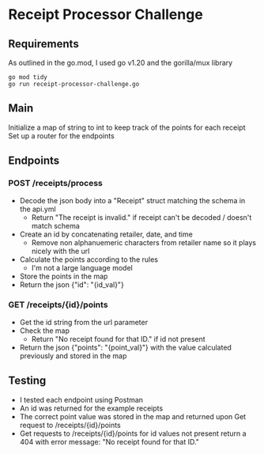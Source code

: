 # Receipt Processor Challenge

## Requirements
As outlined in the go.mod, I used go v1.20 and the gorilla/mux library

`go mod tidy`  
`go run receipt-processor-challenge.go`

## Main
Initialize a map of string to int to keep track of the points for each receipt
Set up a router for the endpoints

## Endpoints
### POST /receipts/process  

- Decode the json body into a "Receipt" struct matching the schema in the api.yml  
  - Return "The receipt is invalid." if receipt can't be decoded / doesn't match schema  
- Create an id by concatenating retailer, date, and time  
  - Remove non alphanuemeric characters from retailer name so it plays nicely with the url  
- Calculate the points according to the rules  
  - I'm not a large language model  
- Store the points in the map  
- Return the json {"id": "{id_val}"}  

### GET /receipts/{id}/points  

- Get the id string from the url parameter  
- Check the map  
  - Return "No receipt found for that ID." if id not present  
- Return the json {"points": "{point_val}"} with the value calculated previously and stored in the map

## Testing
  
- I tested each endpoint using Postman
- An id was returned for the example receipts
- The correct point value was stored in the map and returned upon Get request to /receipts/{id}/points
- Get requests to /receipts/{id}/points for id values not present return a 404 with error message: "No receipt found for that ID."
